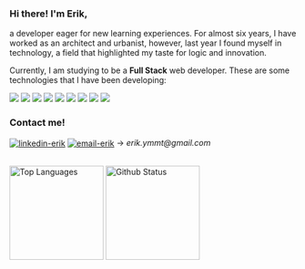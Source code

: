 ### Hi there! I'm Erik,
a developer eager for new learning experiences. For almost six years, I have worked as an architect and urbanist, however, last year I found myself in    technology, a field that highlighted my taste for logic and innovation.

Currently, I am studying to be a **Full Stack** web developer. These are some technologies that I have been developing:
<p>
  <div align="left">
    <img src="https://img.shields.io/badge/javascript-%23323330.svg?style=for-the-badge&logo=javascript&logoColor=%23F7DF1E&color=grey" />
    <img src="https://img.shields.io/badge/react-%2320232a.svg?style=for-the-badge&logo=react&logoColor=%2361DAFB&color=1c1c1c" />
    <img src="https://img.shields.io/badge/redux-%23593d88.svg?style=for-the-badge&logo=redux&logoColor=purple&color=grey" />
    <img src="https://img.shields.io/badge/html5-%23E34F26.svg?style=for-the-badge&logo=html5&logoColor=red&color=1c1c1c" />
    <img src="https://img.shields.io/badge/css3-%231572B6.svg?style=for-the-badge&logo=css3&logoColor=blue&color=grey" />
    <img src="https://img.shields.io/badge/Jest-323330?style=for-the-badge&logo=Jest&logoColor=white&color=1c1c1c"/>
    <img src="https://img.shields.io/badge/testing%20library-323330?style=for-the-badge&logo=testing-library&logoColor=red&color=grey"/>
    <img src="https://img.shields.io/badge/git-%23F05033.svg?style=for-the-badge&logo=git&logoColor=red&color=1c1c1c" />
    <img src="https://img.shields.io/badge/github-%23121011.svg?style=for-the-badge&logo=github&logoColor=white&color=grey" />
  </div>
</p>

<h3 align="left">Contact me!</h3>
<p align="left">
  <a href="https://www.linkedin.com/in/erikyamamoto/" target="blank"><img align="center" src="https://img.shields.io/badge/LinkedIn-0077B5?style=for-the-badge&logo=linkedin&logoColor=blue&color=1c1c1c" alt="linkedin-erik" /></a>
  <a href="mailto:erik.ymmt@gmail.com" target="blank"><img align="center" src="https://img.shields.io/badge/EMAIL-9cf?style=for-the-badge&logo=gmail&color=grey" alt="email-erik" /></a>
  <span> → <em>erik.ymmt@gmail.com</em></span>
</p> 
<br>
<div>
  <img height="165em" alt="Top Languages" src="https://github-readme-stats.vercel.app/api/top-langs/?username=erik-ymmt&layout=compact&theme=dracula"/>
  <img height="165em" alt="Github Status" src="https://github-readme-stats.vercel.app/api?username=erik-ymmt&theme=dracula"/>
</div>

